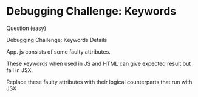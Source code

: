 # Debugging Challenge: Keywords

Question (easy)

Debugging Challenge: Keywords
Details

App. js consists of some faulty attributes.

These keywords when used in JS and HTML can give expected result but fail in JSX.

Replace these faulty attributes with their logical counterparts that run with JSX

